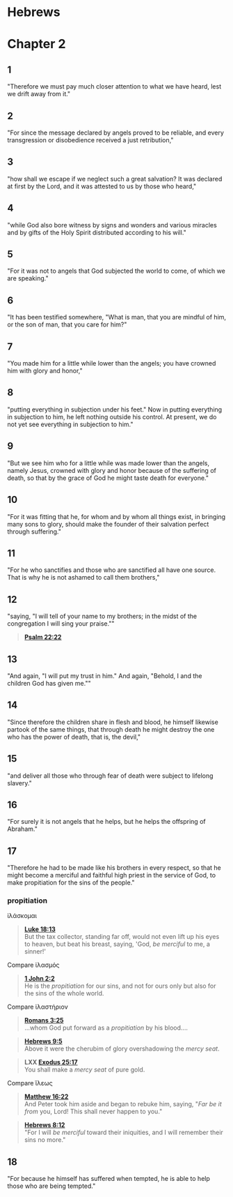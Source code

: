 Hebrews
=======

# Chapter 2 #

## 1 ##
"Therefore we must pay much closer attention to what we have heard, lest we drift away from it."

## 2 ##
"For since the message declared by angels proved to be reliable, and every transgression or disobedience received a just retribution,"

## 3 ##
"how shall we escape if we neglect such a great salvation? It was declared at first by the Lord, and it was attested to us by those who heard,"

## 4 ##
"while God also bore witness by signs and wonders and various miracles and by gifts of the Holy Spirit distributed according to his will."

## 5 ##
"For it was not to angels that God subjected the world to come, of which we are speaking."

## 6 ##
"It has been testified somewhere, "What is man, that you are mindful of him, or the son of man, that you care for him?"

## 7 ##
"You made him for a little while lower than the angels; you have crowned him with glory and honor,"

## 8 ##
"putting everything in subjection under his feet." Now in putting everything in subjection to him, he left nothing outside his control. At present, we do not yet see everything in subjection to him."

## 9 ##
"But we see him who for a little while was made lower than the angels, namely Jesus, crowned with glory and honor because of the suffering of death, so that by the grace of God he might taste death for everyone."

## 10 ##
"For it was fitting that he, for whom and by whom all things exist, in bringing many sons to glory, should make the founder of their salvation perfect through suffering."

## 11 ##
"For he who sanctifies and those who are sanctified all have one source. That is why he is not ashamed to call them brothers,"

## 12 ##
"saying, "I will tell of your name to my brothers; in the midst of the congregation I will sing your praise.""

>**[Psalm 22:22](../Psalms/022.md#22)**  

## 13 ##
"And again, "I will put my trust in him." And again, "Behold, I and the children God has given me.""

## 14 ##
"Since therefore the children share in flesh and blood, he himself likewise partook of the same things, that through death he might destroy the one who has the power of death, that is, the devil,"

## 15 ##
"and deliver all those who through fear of death were subject to lifelong slavery."

## 16 ##
"For surely it is not angels that he helps, but he helps the offspring of Abraham."

## 17 ##
"Therefore he had to be made like his brothers in every respect, so that he might become a merciful and faithful high priest in the service of God, to make propitiation for the sins of the people."

### propitiation ###
ἱλάσκομαι
> **[Luke 18:13](../Luke/18.md#13)**  
But the tax collector, standing far off, would not even lift up his eyes to heaven, but beat his breast, saying, 'God, _be merciful_ to me, a sinner!'

Compare ἱλασμός
> **[1 John 2:2](../1_John/02.md#2)**  
He is the _propitiation_ for our sins, and not for ours only but also for the sins of the whole world.

Compare ἱλαστήριον
> **[Romans 3:25](../Romans/03.md#25)**  
...whom God put forward as a _propitiation_ by his blood....

> **[Hebrews 9:5](09.md#5)**  
Above it were the cherubim of glory overshadowing the _mercy seat_.

> **LXX [Exodus 25:17](../Exodus/25.md#17)**  
You shall make a _mercy seat_ of pure gold.

Compare ἵλεως
> **[Matthew 16:22](../Matthew/16.md#22)**  
And Peter took him aside and began to rebuke him, saying, "_Far be it from_ you, Lord! This shall never happen to you."

> **[Hebrews 8:12](08.md#12)**  
"For I will _be merciful_ toward their iniquities, and I will remember their sins no more."


## 18 ##
"For because he himself has suffered when tempted, he is able to help those who are being tempted."
